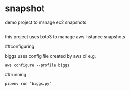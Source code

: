 # snapshot
demo project to manage ec2 snapshots

##

this project uses boto3 to manage aws instance snapshots

##configuring

biggs uses config file created by aws cli e.g.

`aws configure --profile biggs`

##running

`pipenv run "biggs.py"`
